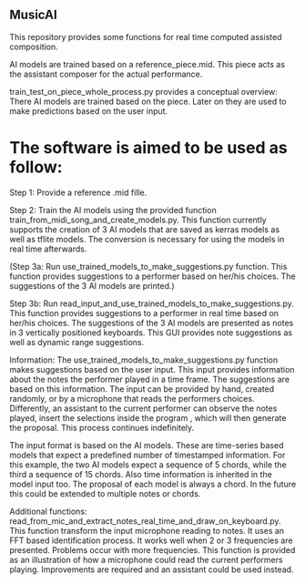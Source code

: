 ## MusicAI
This repository provides some functions for real time computed assisted composition.

AI models are trained based on a reference_piece.mid.
This piece acts as the assistant composer for the actual performance.

train_test_on_piece_whole_process.py provides a conceptual overview: There AI models are trained based on the piece. Later on they are used to make predictions based on the user input.

# The software is aimed to be used as follow:
Step 1: Provide a reference .mid fille.

Step 2: Train the AI models using the provided function train_from_midi_song_and_create_models.py. This function currently supports the creation of 3 AI models that are saved as kerras models as well as tflite models. The conversion is necessary for using the models in real time afterwards.

(Step 3a: Run use_trained_models_to_make_suggestions.py function. This function provides suggestions to a performer based on her/his choices. The suggestions of the 3 AI models are printed.)

Step 3b: Run read_input_and_use_trained_models_to_make_suggestions.py. This function provides suggestions to a performer in real time based on her/his choices. The suggestions of the 3 AI models are presented as notes in 3 vertically positioned keyboards. This GUI provides note suggestions as well as dynamic range suggestions. 

Information: The use_trained_models_to_make_suggestions.py function makes suggestions based on the user input. This input provides information about the notes the performer played in a time frame. The suggestions are based on this information. The input can be provided by hand, created randomly, or by a microphone that reads the performers choices. Differently, an assistant to the current performer can observe the notes played, insert the selections inside the program , which will then generate the proposal. This process continues indefinitely. 

The input format is based on the AI models. These are time-series based models that expect a predefined number of timestamped information. For this example, the two AI models expect a sequence of 5 chords, while the third a sequence of 15 chords. Also time information is inherited in the model input too. The proposal of each model is always a chord. In the future this could be extended to multiple notes or chords.

Additional functions:
read_from_mic_and_extract_notes_real_time_and_draw_on_keyboard.py. This function transform the input microphone reading to notes. It uses an FFT based identification process. It works well when 2 or 3 frequencies are presented. Problems occur with more frequencies. This function is provided as an illustration of how a microphone could read the current performers playing. Improvements are required and an assistant could be used instead.



